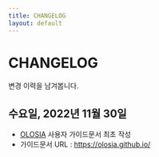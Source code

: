 ```yaml
---
title: CHANGELOG
layout: default
---
```


# CHANGELOG

변경 이력을 남겨봅니다.

## 수요일, 2022년 11월 30일

- [OLOSIA](https://olosia.com) 사용자 가이드문서 최초 작성
- 가이드문서 URL : https://olosia.github.io/
